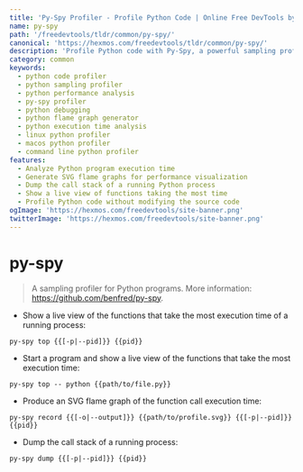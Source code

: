 ```yaml
---
title: 'Py-Spy Profiler - Profile Python Code | Online Free DevTools by Hexmos'
name: py-spy
path: '/freedevtools/tldr/common/py-spy/'
canonical: 'https://hexmos.com/freedevtools/tldr/common/py-spy/'
description: 'Profile Python code with Py-Spy, a powerful sampling profiler. Analyze execution time, generate flame graphs, and identify performance bottlenecks. Free online tool, no registration required.'
category: common
keywords:
  - python code profiler
  - python sampling profiler
  - python performance analysis
  - py-spy profiler
  - python debugging
  - python flame graph generator
  - python execution time analysis
  - linux python profiler
  - macos python profiler
  - command line python profiler
features:
  - Analyze Python program execution time
  - Generate SVG flame graphs for performance visualization
  - Dump the call stack of a running Python process
  - Show a live view of functions taking the most time
  - Profile Python code without modifying the source code
ogImage: 'https://hexmos.com/freedevtools/site-banner.png'
twitterImage: 'https://hexmos.com/freedevtools/site-banner.png'
---
```


# py-spy

> A sampling profiler for Python programs.
> More information: <https://github.com/benfred/py-spy>.

- Show a live view of the functions that take the most execution time of a running process:

`py-spy top {{[-p|--pid]}} {{pid}}`

- Start a program and show a live view of the functions that take the most execution time:

`py-spy top -- python {{path/to/file.py}}`

- Produce an SVG flame graph of the function call execution time:

`py-spy record {{[-o|--output]}} {{path/to/profile.svg}} {{[-p|--pid]}} {{pid}}`

- Dump the call stack of a running process:

`py-spy dump {{[-p|--pid]}} {{pid}}`
